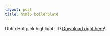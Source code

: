 ```yaml
---
layout: post
title: html5 boilerplate
---
```

Uhhh Hot pink highlights :D [Download right here](http://html5boilerplate.com/)!

